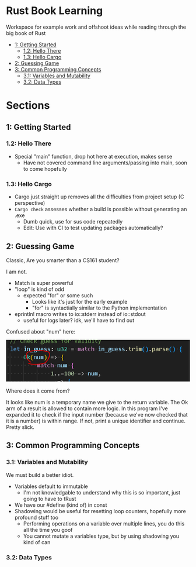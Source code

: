 # Rust Book Learning<!-- omit in toc -->
Workspace for example work and offshoot ideas while reading through the big book of Rust

- [1: Getting Started](#1-getting-started)
  - [1.2: Hello There](#12-hello-there)
  - [1.3: Hello Cargo](#13-hello-cargo)
- [2: Guessing Game](#2-guessing-game)
- [3: Common Programming Concepts](#3-common-programming-concepts)
  - [3.1: Variables and Mutability](#31-variables-and-mutability)
  - [3.2: Data Types](#32-data-types)

# Sections<!-- omit in toc -->

## 1: Getting Started
### 1.2: Hello There

* Special "main" function, drop hot here at execution, makes sense
  * Have not covered command line arguments/passing into main, soon to come hopefully

### 1.3: Hello Cargo

* Cargo just straight up removes all the difficulties from project setup (C perspective)
* ` Cargo check ` assesses whether a build is possible without generating an .exe
  * Dumb quick, use for sus code repeatedly
  * Edit: Use with CI to test updating packages automatically?

## 2: Guessing Game

Classic, Are you smarter than a CS161 student?

I am not.

* Match is super powerful
* "loop" is kind of odd 
  * expected "for" or some such
    * Looks like it's just for the early example
    * "for" is syntactially similar to the Python implementation
* eprintln! macro writes to io::stderr instead of io::stdout
  * useful for logs later? idk, we'll have to find out

Confused about "num" here:

![alt text](./readme_images/match_num.png)

Where does it come from?

It looks like num is a temporary name we give to the return variable.
The Ok arm of a result is allowed to contain more logic.
In this program I've expanded it to check if the input number (because we've now checked that it is a number) is within range.
If not, print a unique identifier and continue.
Pretty slick.

## 3: Common Programming Concepts

### 3.1: Variables and Mutability

We must build a better idiot.

* Variables default to immutable
  * I'm not knowledgable to understand why this is so important, just going to have to tRust
* We have our #define (kind of) in const
* Shadowing would be useful for resetting loop counters, hopefully more profound stuff too
  * Performing operations on a variable over multiple lines, you do this all the time you goof
  * You cannot mutate a variables type, but by using shadowing you kind of can

### 3.2: Data Types

